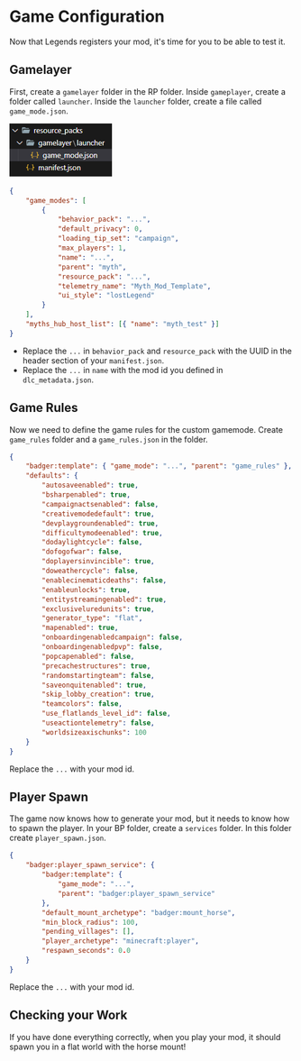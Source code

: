 # Game Configuration

Now that Legends registers your mod, it's time for you to be able to test it.

## Gamelayer

First, create a `gamelayer` folder in the RP folder. Inside `gameplayer`, create a folder called `launcher`. Inside the `launcher` folder, create a file called `game_mode.json`.

![game_mode](/images/game_mode.png)

```json
{
    "game_modes": [
        {
            "behavior_pack": "...",
            "default_privacy": 0,
            "loading_tip_set": "campaign",
            "max_players": 1,
            "name": "...",
            "parent": "myth",
            "resource_pack": "...",
            "telemetry_name": "Myth_Mod_Template",
            "ui_style": "lostLegend"
        }
    ],
    "myths_hub_host_list": [{ "name": "myth_test" }]
}
```

-   Replace the `...` in `behavior_pack` and `resource_pack` with the UUID in the header section of your `manifest.json`.
-   Replace the `...` in `name` with the mod id you defined in `dlc_metadata.json`.

## Game Rules

Now we need to define the game rules for the custom gamemode. Create `game_rules` folder and a `game_rules.json` in the folder.

```json
{
    "badger:template": { "game_mode": "...", "parent": "game_rules" },
    "defaults": {
        "autosaveenabled": true,
        "bsharpenabled": true,
        "campaignactsenabled": false,
        "creativemodedefault": true,
        "devplaygroundenabled": true,
        "difficultymodeenabled": true,
        "dodaylightcycle": false,
        "dofogofwar": false,
        "doplayersinvincible": true,
        "doweathercycle": false,
        "enablecinematicdeaths": false,
        "enableunlocks": true,
        "entitystreamingenabled": true,
        "exclusiveluredunits": true,
        "generator_type": "flat",
        "mapenabled": true,
        "onboardingenabledcampaign": false,
        "onboardingenabledpvp": false,
        "popcapenabled": false,
        "precachestructures": true,
        "randomstartingteam": false,
        "saveonquitenabled": true,
        "skip_lobby_creation": true,
        "teamcolors": false,
        "use_flatlands_level_id": false,
        "useactiontelemetry": false,
        "worldsizeaxischunks": 100
    }
}
```

Replace the `...` with your mod id.

## Player Spawn

The game now knows how to generate your mod, but it needs to know how to spawn the player. In your BP folder, create a `services` folder. In this folder create `player_spawn.json`.

```json
{
    "badger:player_spawn_service": {
        "badger:template": {
            "game_mode": "...",
            "parent": "badger:player_spawn_service"
        },
        "default_mount_archetype": "badger:mount_horse",
        "min_block_radius": 100,
        "pending_villages": [],
        "player_archetype": "minecraft:player",
        "respawn_seconds": 0.0
    }
}
```

Replace the `...` with your mod id.

## Checking your Work

If you have done everything correctly, when you play your mod, it should spawn you in a flat world with the horse mount!
